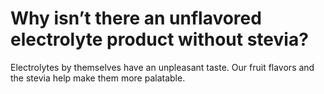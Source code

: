 # Why isn’t there an unflavored electrolyte product without stevia?

Electrolytes by themselves have an unpleasant taste. Our fruit flavors and the stevia help make them more palatable.